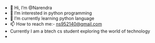- 👋 Hi, I’m @Narendra
- 👀 I’m interested in python programming 
- 🌱 I’m currently learning python language
- 📫 How to reach me:- ns952140@gmail.com
- Currently I am a btech cs student exploring the world of technology
- 
